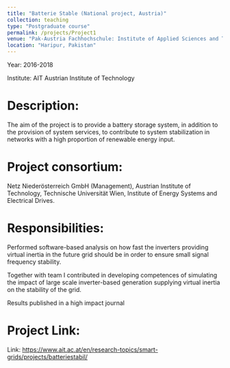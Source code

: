 ```yaml
---
title: "Batterie Stable (National project, Austria)"
collection: teaching
type: "Postgraduate course"
permalink: /projects/Project1
venue: "Pak-Austria Fachhochschule: Institute of Applied Sciences and Technology, Sino-Pak Center for Artificial Intelligence"
location: "Haripur, Pakistan"
---
```


Year: 2016-2018

Institute:  AIT Austrian Institute of Technology

Description:
======
The aim of the project is to provide a battery storage system, in addition to the provision of system services, to contribute to system stabilization in networks with a high proportion of renewable energy input.

Project consortium:
======
Netz Niederösterreich GmbH (Management), Austrian Institute of Technology, Technische Universität Wien, Institute of Energy Systems and Electrical Drives.

Responsibilities:
======
Performed software-based analysis on how fast the inverters providing virtual inertia in the future grid should be in order to ensure small signal frequency stability.

Together with team I contributed in developing competences of simulating the impact of large scale inverter-based generation supplying virtual inertia on the stability of the grid.

Results published in a high impact journal 

Project Link:
======
Link: https://www.ait.ac.at/en/research-topics/smart-grids/projects/batteriestabil/